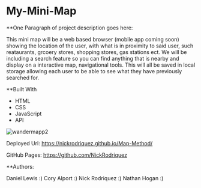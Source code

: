 # My-Mini-Map


**One Paragraph of project description goes here:
  
  This mini map will be a web based browser (mobile app coming soon) showing the location of the user, with what is in proximity to said user, such reataurants, grcoery stores, shopping stores, gas stations ect. We will be including a search feature so you can find anything that is nearby and display on a interactive map, navigational tools. This will all be saved in local storage allowing each user to be able to see what they have previously searched for. 



**Built With

- HTML
- CSS
- JavaScript
- API

![wandermapp2](https://user-images.githubusercontent.com/77599683/111106865-77799500-851b-11eb-95e9-8dfce7f3bdc7.png)

Deployed Url: https://nickrodriquez.github.io/Map-Method/

GitHub Pages: https://github.com/NickRodriquez



**Authors:

Daniel Lewis :)
Cory Alport :)
Nick Rodriquez :)
Nathan Hogan :)


